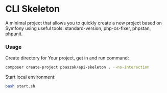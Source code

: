 # CLI Skeleton #

A minimal project that allows you to quickly create a new project based on Symfony using useful tools: standard-version, php-cs-fixer, phpstan, phpunit.

### Usage

Create directory for Your project, get in and run command:
```sh
composer create-project pbaszak/api-skeleton . --no-interaction
```

Start local environment:
```sh
bash start.sh
```
